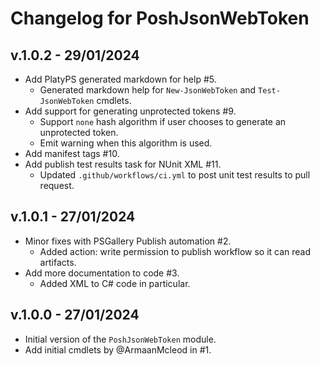 # Changelog for PoshJsonWebToken

## v.1.0.2 - 29/01/2024

+ Add PlatyPS generated markdown for help #5.
  + Generated markdown help for `New-JsonWebToken` and `Test-JsonWebToken` cmdlets.
+ Add support for generating unprotected tokens #9.
  + Support `none` hash algorithm if user chooses to generate an unprotected token.
  + Emit warning when this algorithm is used.
+ Add manifest tags #10.
+ Add publish test results task for NUnit XML #11.
  + Updated `.github/workflows/ci.yml` to post unit test results to pull request.

## v.1.0.1 - 27/01/2024

+ Minor fixes with PSGallery Publish automation #2.
  + Added action: write permission to publish workflow so it can read artifacts.
+ Add more documentation to code #3.
  + Added XML to C# code in particular.

## v.1.0.0 - 27/01/2024

+ Initial version of the `PoshJsonWebToken` module.
+ Add initial cmdlets by @ArmaanMcleod in #1.
